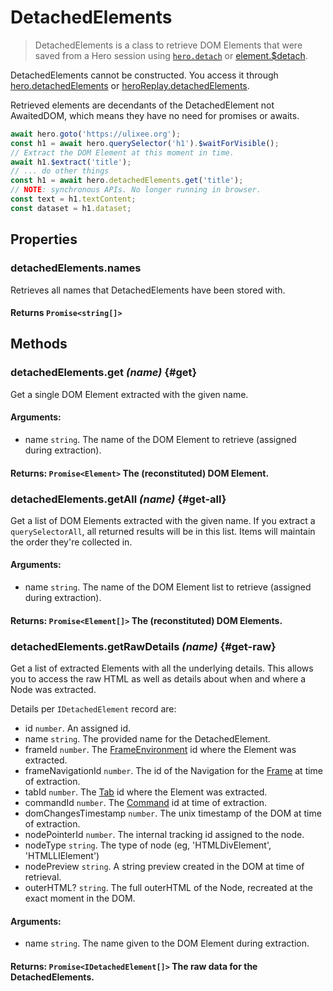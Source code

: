 # DetachedElements

> DetachedElements is a class to retrieve DOM Elements that were saved from a Hero session using [`hero.detach`](/docs/hero/basic-client/hero#detach) or [element.$detach](/docs/hero/basic-client/awaited-dom-extensions#detach).

DetachedElements cannot be constructed. You access it through [hero.detachedElements](/docs/hero/basic-client/hero#detachedElements) or [heroReplay.detachedElements](/docs/hero/basic-client/hero-replay#detachedElements).

Retrieved elements are decendants of the DetachedElement not AwaitedDOM, which means they have no need for promises or awaits.

```js
await hero.goto('https://ulixee.org');
const h1 = await hero.querySelector('h1').$waitForVisible();
// Extract the DOM Element at this moment in time.
await h1.$extract('title');
// ... do other things
const h1 = await hero.detachedElements.get('title');
// NOTE: synchronous APIs. No longer running in browser.
const text = h1.textContent;
const dataset = h1.dataset;
```

## Properties

### detachedElements.names

Retrieves all names that DetachedElements have been stored with.

#### **Returns** `Promise<string[]>`

## Methods

### detachedElements.get *(name)* {#get}

Get a single DOM Element extracted with the given name.

#### **Arguments**:

- name `string`. The name of the DOM Element to retrieve (assigned during extraction).

#### **Returns**: `Promise<Element>` The (reconstituted) DOM Element.

### detachedElements.getAll *(name)* {#get-all}

Get a list of DOM Elements extracted with the given name. If you extract a `querySelectorAll`, all returned results will be in this list. Items will maintain the order they're collected in.

#### **Arguments**:

- name `string`. The name of the DOM Element list to retrieve (assigned during extraction).

#### **Returns**: `Promise<Element[]>` The (reconstituted) DOM Elements.

### detachedElements.getRawDetails *(name)* {#get-raw}

Get a list of extracted Elements with all the underlying details. This allows you to access the raw HTML as well as details about when and where a Node was extracted.

Details per `IDetachedElement` record are:

- id `number`. An assigned id.
- name `string`. The provided name for the DetachedElement.
- frameId `number`. The [FrameEnvironment](/docs/hero/basic-client/frame-environment) id where the Element was extracted.
- frameNavigationId `number`. The id of the Navigation for the [Frame](/docs/hero/basic-client/frame-environment) at time of extraction. 
- tabId `number`. The [Tab](/docs/hero/advanced-client/tab) id where the Element was extracted.
- commandId `number`. The [Command](/docs/hero/advanced-client/tab#lastCommandId) id at time of extraction.
- domChangesTimestamp `number`. The unix timestamp of the DOM at time of extraction.
- nodePointerId `number`. The internal tracking id assigned to the node.
- nodeType `string`. The type of node (eg, 'HTMLDivElement', 'HTMLLIElement')
- nodePreview `string`. A string preview created in the DOM at time of retrieval.
- outerHTML? `string`. The full outerHTML of the Node, recreated at the exact moment in the DOM.

#### **Arguments**:

- name `string`. The name given to the DOM Element during extraction.

#### **Returns**: `Promise<IDetachedElement[]>` The raw data for the DetachedElements.

